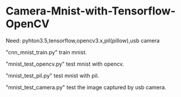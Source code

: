 # Camera-Mnist-with-Tensorflow-OpenCV

Need:
pyhton3.5,tensorflow,opencv3.x,pil(pillow),usb camera

"cnn_mnist_train.py" train mnist.

"mnist_test_opencv.py" test mnist with opencv.

"mnist_test_pil.py" test mnist with pil.

"mnist_test_camera.py" test the image captured by usb camera.
